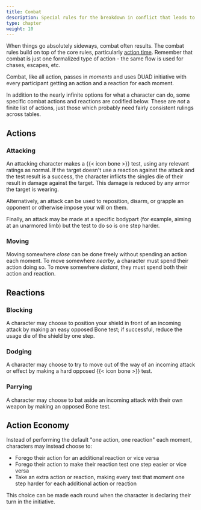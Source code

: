```yaml
---
title: Combat
description: Special rules for the breakdown in conflict that leads to violence
type: chapter
weight: 10
---
```


When things go absolutely sideways, combat often results.
The combat rules build on top of the core rules, particularly [action time](../01-core-mechanics/time).
Remember that combat is just one formalized type of action - the same flow is used for chases, escapes, etc.

Combat, like all action, passes in _moments_ and uses DUAD initiative with every participant getting an action and a reaction for each moment.

In addition to the nearly infinite options for what a character can do, some specific combat actions and reactions are codified below.
These are _not_ a finite list of actions, just those which probably need fairly consistent rulings across tables.

## Actions

### Attacking

An attacking character makes a {{< icon bone >}} test, using any relevant ratings as normal.
If the target doesn't use a reaction against the attack and the test result is a success, the character inflicts the singles die of their result in damage against the target.
This damage is reduced by any armor the target is wearing.

Alternatively, an attack can be used to reposition, disarm, or grapple an opponent or otherwise impose your will on them.

Finally, an attack may be made at a specific bodypart (for example, aiming at an unarmored limb) but the test to do so is one step harder.

### Moving

Moving somewhere _close_ can be done freely without spending an action each moment.
To move somewhere _nearby_, a character must spend their action doing so.
To move somewhere _distant_, they must spend both their action and reaction.

## Reactions

### Blocking

A character may choose to position your shield in front of an incoming attack by making an easy opposed Bone test; if successful, reduce the usage die of the shield by one step.

### Dodging

A character may choose to try to move out of the way of an incoming attack or effect by making a hard opposed {{< icon bone >}} test.

### Parrying

A character may choose to bat aside an incoming attack with their own weapon by making an opposed Bone test.

## Action Economy

Instead of performing the default "one action, one reaction" each moment, characters may instead choose to:

+ Forego their action for an additional reaction or vice versa
+ Forego their action to make their reaction test one step easier or vice versa
+ Take an extra action or reaction, making every test that moment one step harder for each additional action or reaction

This choice can be made each round when the character is declaring their turn in the initiative.
